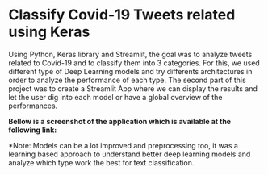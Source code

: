 # Classify Covid-19 Tweets related using Keras

Using Python, Keras library and Streamlit, the goal was to analyze tweets related to Covid-19 and to classify them into 3 categories. For this, we used different type of Deep Learning models and try differents architectures in order to analyze the performance of each type. The second part of this project was to create a Streamlit App where we can display the results and let the user dig into each model or have a global overview of the performances.

**Bellow is a screenshot of the application which is available at the following link:**



*Note: Models can be a lot improved and preprocessing too, it was a learning based approach to understand better deep learning models and analyze which type work the best for text classification.
